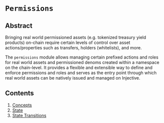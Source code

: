 # `Permissions`

## Abstract

Bringing real world permissioned assets (e.g. tokenized treasury yield products) on-chain require certain levels of control over asset actions/properties such as transfers, holders (whitelists), and more.

The `permissions` module allows managing certain prefixed actions and roles for real world assets and permissioned denoms created within a namespace on the chain-level. It provides a flexible and extensible way to define and enforce permissions and roles and serves as the entry point through which real world assets can be natively issued and managed on Injective.  

## Contents

1. [Concepts](./01_concepts.md)
2. [State](./02_state.md)
3. [State Transitions](./03_state_transitions.md)
